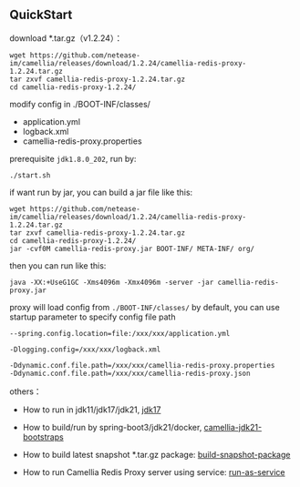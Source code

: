 
## QuickStart

download *.tar.gz（v1.2.24）：
```
wget https://github.com/netease-im/camellia/releases/download/1.2.24/camellia-redis-proxy-1.2.24.tar.gz
tar zxvf camellia-redis-proxy-1.2.24.tar.gz
cd camellia-redis-proxy-1.2.24/
```
modify config in ./BOOT-INF/classes/
* application.yml
* logback.xml
* camellia-redis-proxy.properties

prerequisite `jdk1.8.0_202`, run by: 
```
./start.sh
```

if want run by jar, you can build a jar file like this:  
```
wget https://github.com/netease-im/camellia/releases/download/1.2.24/camellia-redis-proxy-1.2.24.tar.gz
tar zxvf camellia-redis-proxy-1.2.24.tar.gz
cd camellia-redis-proxy-1.2.24/
jar -cvf0M camellia-redis-proxy.jar BOOT-INF/ META-INF/ org/
```
then you can run like this:  
```
java -XX:+UseG1GC -Xms4096m -Xmx4096m -server -jar camellia-redis-proxy.jar  
```

proxy will load config from `./BOOT-INF/classes/` by default, you can use startup parameter to specify config file path  
```
--spring.config.location=file:/xxx/xxx/application.yml
```
```
-Dlogging.config=/xxx/xxx/logback.xml
```
```
-Ddynamic.conf.file.path=/xxx/xxx/camellia-redis-proxy.properties
-Ddynamic.conf.file.path=/xxx/xxx/camellia-redis-proxy.json
```



others：  

* How to run in jdk11/jdk17/jdk21, [jdk17](jdk17.md)  

* How to build/run by spring-boot3/jdk21/docker, [camellia-jdk21-bootstraps](https://github.com/caojiajun/camellia-jdk21-bootstraps)  

* How to build latest snapshot *.tar.gz package: [build-snapshot-package](build-snapshot-package.md)  

* How to run Camellia Redis Proxy server using service: [run-as-service](run-as-services.md)  

